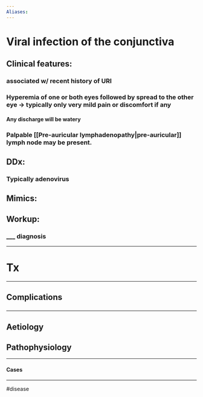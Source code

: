 ```yaml
---
Aliases:
---
```

# Viral infection of the conjunctiva
## Clinical features:
### associated w/ recent history of URI
### Hyperemia of one or both eyes followed by spread to the other eye -> typically only very mild pain or discomfort if any
#### Any discharge will be watery
### Palpable [[Pre-auricular lymphadenopathy|pre-auricular]] lymph node may be present.
## DDx:
### Typically adenovirus
## Mimics:
###
## Workup:
### ___ diagnosis
---
# Tx

---
## Complications
###

---
## Aetiology
## Pathophysiology

---
#### Cases


---
#disease 